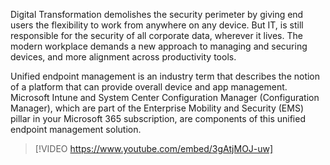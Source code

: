 Digital Transformation demolishes the security perimeter by giving end users the flexibility to work from anywhere on any device. But IT, is still responsible for the security of all corporate data, wherever it lives. The modern workplace demands a new approach to managing and securing devices, and more alignment across productivity tools.  

Unified endpoint management is an industry term that describes the notion of a platform that can provide overall device and app management. Microsoft Intune and System Center Configuration Manager (Configuration Manager), which are part of the Enterprise Mobility and Security (EMS) pillar in your Microsoft 365 subscription, are components of this unified endpoint management solution. 

>[!VIDEO https://www.youtube.com/embed/3gAtjMOJ-uw]